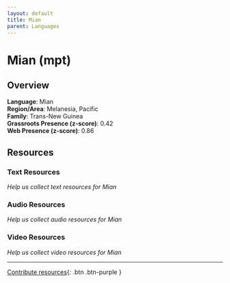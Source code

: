 ```yaml
---
layout: default
title: Mian
parent: Languages
---
```


# Mian (mpt)

## Overview

**Language**: Mian  
**Region/Area**: Melanesia, Pacific  
**Family**: Trans-New Guinea  
**Grassroots Presence (z-score)**: 0.42  
**Web Presence (z-score)**: 0.86  

## Resources

### Text Resources
*Help us collect text resources for Mian*

### Audio Resources
*Help us collect audio resources for Mian*

### Video Resources
*Help us collect video resources for Mian*

---

[Contribute resources](https://forms.office.com/e/1SfLJx3u1r){: .btn .btn-purple }
